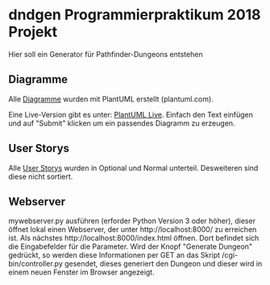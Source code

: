 # dndgen Programmierpraktikum 2018 Projekt
Hier soll ein Generator für Pathfinder-Dungeons entstehen

## Diagramme
Alle [Diagramme](diagrams/) wurden mit PlantUML erstellt (plantuml.com).

Eine Live-Version gibt es unter: 
	[PlantUML Live](http://www.plantuml.com/plantuml/uml/).
Einfach den Text einfügen und auf "Submit" klicken um ein passendes Diagramm zu erzeugen.

## User Storys
Alle [User Storys](User_Storys) wurden in Optional und Normal unterteil. Desweiteren sind diese nicht sortiert.

## Webserver
mywebserver.py ausführen (erforder Python Version 3 oder höher), dieser öffnet lokal einen Webserver, der unter http://localhost:8000/ zu erreichen ist.
Als nächstes http://localhost:8000/index.html öffnen. Dort befindet sich die Eingabefelder für die Parameter. Wird der Knopf "Generate Dungeon" gedrückt, so werden diese Informationen per GET an das Skript /cgi-bin/controller.py gesendet, dieses generiert den Dungeon und dieser wird in einem neuen Fenster im Browser angezeigt.